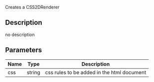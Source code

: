 Creates a CSS2DRenderer


## Description
no description
## Parameters

<table>
<thead>
	<tr>
		<th>Name</th>
		<th>Type</th>
		<th>Description</th>
	</tr>
</thead>
<tr>
	<td>css</td>
	<td><div class='bg-purple-800 px-2 py-px text-white rounded-sm'>string</div></td>
	<td>css rules to be added in the html document</td>
</tr>
</table>